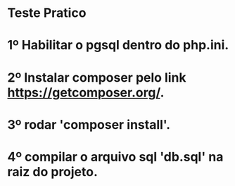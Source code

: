 # Teste Pratico


# 1º Habilitar o pgsql dentro do php.ini.
# 2º Instalar composer pelo link https://getcomposer.org/.
# 3º rodar 'composer install'.
# 4º compilar o arquivo sql 'db.sql' na raiz do projeto.


